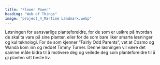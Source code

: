 ```yaml
---
title: "Flower Power"
heading: "Web of Things"
image: "project_4_Martine Landmark.webp"
---
```


Løsningen for uansvarlige planteforeldre, for de som er usikre på hvordan de skal ta vare på sine planter, eller for de som bare liker smarte løsninger og kul teknologi. For de som kjenner “Fairly Odd Parents”, vet at Cosmo og Wanda kom inn og reddet Timmy Turner. Denne løsningen vil være det samme måte bidra til å motivere deg og veilede deg som planteforeldre til å gi planten sitt beste liv.
